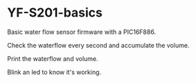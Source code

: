 # YF-S201-basics
Basic water flow sensor firmware with a PIC16F886.

Check the waterflow every second and accumulate the volume.

Print the waterflow and volume.

Blink an led to know it's working.
